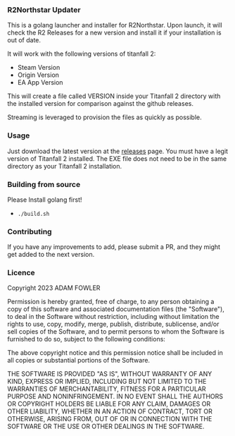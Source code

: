 ### R2Northstar Updater


This is a golang launcher and installer for R2Northstar. Upon launch, it will check the R2 Releases for a new version and install it if your installation is out of date.

It will work with the following versions of titanfall 2:
    
- Steam Version
- Origin Version
- EA App Version

This will create a file called VERSION inside your Titanfall 2 directory with the installed version for comparison against the github releases.

Streaming is leveraged to provision the files as quickly as possible.

### Usage

Just download the latest version at the [releases](https://github.com/adamtheadmin/R2Northstar-Updater/releases) page. You must have a legit version of Titanfall 2 installed.
The EXE file does not need to be in the same directory as your Titanfall 2 installation.

### Building from source
Please Install golang first!
- `./build.sh`

### Contributing

If you have any improvements to add, please submit a PR, and they might get added to the next version. 

### Licence

Copyright 2023 ADAM FOWLER

Permission is hereby granted, free of charge, to any person obtaining a copy of this software and associated documentation files (the "Software"), to deal in the Software without restriction, including without limitation the rights to use, copy, modify, merge, publish, distribute, sublicense, and/or sell copies of the Software, and to permit persons to whom the Software is furnished to do so, subject to the following conditions:

The above copyright notice and this permission notice shall be included in all copies or substantial portions of the Software.

THE SOFTWARE IS PROVIDED "AS IS", WITHOUT WARRANTY OF ANY KIND, EXPRESS OR IMPLIED, INCLUDING BUT NOT LIMITED TO THE WARRANTIES OF MERCHANTABILITY, FITNESS FOR A PARTICULAR PURPOSE AND NONINFRINGEMENT. IN NO EVENT SHALL THE AUTHORS OR COPYRIGHT HOLDERS BE LIABLE FOR ANY CLAIM, DAMAGES OR OTHER LIABILITY, WHETHER IN AN ACTION OF CONTRACT, TORT OR OTHERWISE, ARISING FROM, OUT OF OR IN CONNECTION WITH THE SOFTWARE OR THE USE OR OTHER DEALINGS IN THE SOFTWARE.
